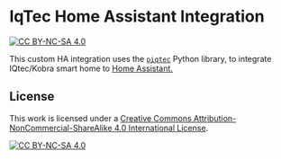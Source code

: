 # IqTec Home Assistant Integration

[![CC BY-NC-SA 4.0][cc-by-nc-sa-shield]][cc-by-nc-sa]

This custom HA integration uses the [`piqtec`](https://github.com/oberth-effect/piqtec) Python library, to integrate IQtec/Kobra smart home to [Home Assistant.](https://www.home-assistant.io/)

## License

This work is licensed under a
[Creative Commons Attribution-NonCommercial-ShareAlike 4.0 International License][cc-by-nc-sa].

[![CC BY-NC-SA 4.0][cc-by-nc-sa-image]][cc-by-nc-sa]

[cc-by-nc-sa]: http://creativecommons.org/licenses/by-nc-sa/4.0/

[cc-by-nc-sa-image]: https://licensebuttons.net/l/by-nc-sa/4.0/88x31.png

[cc-by-nc-sa-shield]: https://img.shields.io/badge/License-CC%20BY--NC--SA%204.0-lightgrey.svg